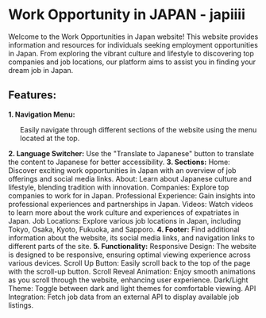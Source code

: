 # Work Opportunity in JAPAN - japiiii
Welcome to the Work Opportunities in Japan website! This website provides information and resources for individuals seeking employment opportunities in Japan. From exploring the vibrant culture and lifestyle to discovering top companies and job locations, our platform aims to assist you in finding your dream job in Japan.

<h2>Features:</h2>
<b>1. Navigation Menu:</b>
<ul>Easily navigate through different sections of the website using the menu located at the top.</ul>
<b>2. Language Switcher:</b>
Use the "Translate to Japanese" button to translate the content to Japanese for better accessibility.
<b>3. Sections:</b>
Home: Discover exciting work opportunities in Japan with an overview of job offerings and social media links.
About: Learn about Japanese culture and lifestyle, blending tradition with innovation.
Companies: Explore top companies to work for in Japan.
Professional Experience: Gain insights into professional experiences and partnerships in Japan.
Videos: Watch videos to learn more about the work culture and experiences of expatriates in Japan.
Job Locations: Explore various job locations in Japan, including Tokyo, Osaka, Kyoto, Fukuoka, and Sapporo.
<b>4. Footer:</b>
Find additional information about the website, its social media links, and navigation links to different parts of the site.
<b>5. Functionality:</b>
Responsive Design: The website is designed to be responsive, ensuring optimal viewing experience across various devices.
Scroll Up Button: Easily scroll back to the top of the page with the scroll-up button.
Scroll Reveal Animation: Enjoy smooth animations as you scroll through the website, enhancing user experience.
Dark/Light Theme: Toggle between dark and light themes for comfortable viewing.
API Integration: Fetch job data from an external API to display available job listings.
